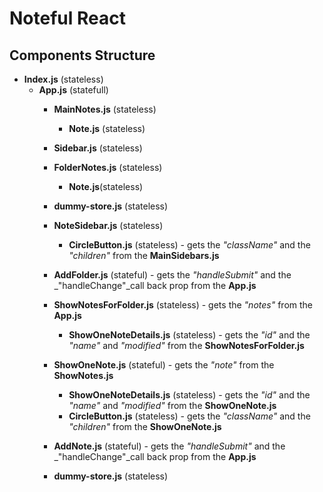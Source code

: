 # Noteful React

## Components Structure
* __Index.js__ (stateless)
    * __App.js__ (statefull) 
        * __MainNotes.js__ (stateless)
            * __Note.js__ (stateless)
        * __Sidebar.js__ (stateless)
        * __FolderNotes.js__ (stateless)
            * __Note.js__(stateless)
        * __dummy-store.js__ (stateless) 

        * __NoteSidebar.js__ (stateless)






            * __CircleButton.js__ (stateless) - gets the _"className"_  and the _"children"_ from the __MainSidebars.js__
        * __AddFolder.js__ (stateful) - gets the _"handleSubmit"_ and the _"handleChange"_call back prop from the __App.js__
        * __ShowNotesForFolder.js__ (stateless)  - gets the _"notes"_ from the __App.js__
            * __ShowOneNoteDetails.js__ (stateless) - gets the _"id"_ and the _"name"_  and _"modified"_ from the __ShowNotesForFolder.js__
        * __ShowOneNote.js__ (stateful) - gets the _"note"_ from the __ShowNotes.js__
            * __ShowOneNoteDetails.js__ (stateless) - gets the _"id"_ and the _"name"_  and _"modified"_ from the __ShowOneNote.js__
            * __CircleButton.js__ (stateless) - gets the _"className"_  and the _"children"_ from the __ShowOneNote.js__
        * __AddNote.js__ (stateful)  - gets the _"handleSubmit"_ and the _"handleChange"_call back prop from the __App.js__
        * __dummy-store.js__ (stateless) 
            